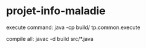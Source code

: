 # projet-info-maladie
execute command:
java -cp build/ tp.common.execute

compile all:
javac -d build src/*.java